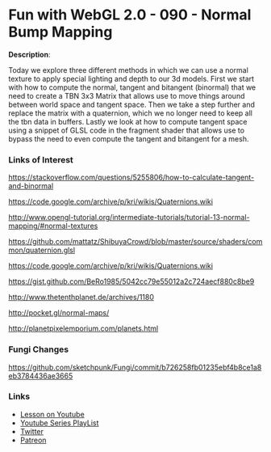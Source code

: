 # Fun with WebGL 2.0 - 090 - Normal Bump Mapping
**Description**:

Today we explore three different methods in which we can use a normal texture to apply special lighting and depth to our 3d models. First we start with how to compute the normal, tangent and bitangent (binormal) that we need to create a TBN 3x3 Matrix that allows use to move things around between world space and tangent space. Then we take a step further and replace the matrix with a quaternion, which we no longer need to keep all the tbn data in buffers. Lastly we look at how to compute tangent space using a snippet of GLSL code in the fragment shader that allows use to bypass the need to even compute the tangent and bitangent for a mesh.


### Links of Interest

https://stackoverflow.com/questions/5255806/how-to-calculate-tangent-and-binormal

https://code.google.com/archive/p/kri/wikis/Quaternions.wiki

http://www.opengl-tutorial.org/intermediate-tutorials/tutorial-13-normal-mapping/#normal-textures

https://github.com/mattatz/ShibuyaCrowd/blob/master/source/shaders/common/quaternion.glsl

https://code.google.com/archive/p/kri/wikis/Quaternions.wiki

https://gist.github.com/BeRo1985/5042cc79e55012a2c724aecf880c8be9

http://www.thetenthplanet.de/archives/1180

http://pocket.gl/normal-maps/

http://planetpixelemporium.com/planets.html


### Fungi Changes

https://github.com/sketchpunk/Fungi/commit/b726258fb01235ebf4b8ce1a8eb3784436ae3665


### Links
* [Lesson on Youtube]()
* [Youtube Series PlayList](https://www.youtube.com/playlist?list=PLMinhigDWz6emRKVkVIEAaePW7vtIkaIF)
* [Twitter](https://twitter.com/SketchpunkLabs)
* [Patreon](https://www.patreon.com/sketchpunk)